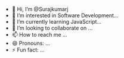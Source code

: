 - 👋 Hi, I’m @Surajkumarj
- 👀 I’m interested in Software Development...
- 🌱 I’m currently learning JavaScript...
- 💞️ I’m looking to collaborate on ...
- 📫 How to reach me  ...
- 😄 Pronouns: ...
- ⚡ Fun fact: ...

<!---
Surajkumarj/Surajkumarj is a ✨ special ✨ repository because its `README.md` (this file) appears on your GitHub profile.
You can click the Preview link to take a look at your changes.
--->
